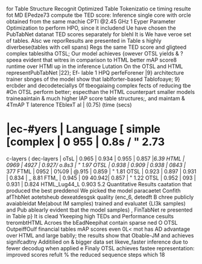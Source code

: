 for Table Structure Recognit
Optimized Table Tokenizatio
ce timing resulte fot MD EPedze73
compute tbe TED score: Inference single core with
orcle obtained from the same machie
CPTI @2.45 GHz
1 Eyper Parameter Optimization to perform HPO, since it includend
Ue have chosen the PubTabNet datanat TED scores separately for blehl It is
We have veroe set of tables. Alsc we reporResults are presented in Table s
highly diverbese(tables with cell spans) Regs the same TED score and gligteed
complex tablesitha OTSL; Our model achieves {owever OTSL yields & ? speea
evident that witres in comparison to HTML
better mAP score8 runtime over HTMI
up in the inference Lutation On the
OTSL and HTML representPubTabNet |22}; Ef-
Iable 1 HPQ perfeForener |9} architecture trainer sbnges of the model show that
Iablforter-based Tablofoaye; 9} ercbder and decodeteciallys 0f tbeogaiaing complex
fects of reducing tbe #On OTSL perform better; especthan the HTML counterpart
smaller models traineaaintain & much higher IAP score
table structures;, and maintam & 4TmAP T Iaterence
TEblexT al | (0.75) (time (secs)
# |ec-#yers | Language [ simple [complex | 0 955 | 0.8s / " 2.73
c-layers ( dec-layers | oTsL | 0.965 | 0.934 | 0.955 | 0.857 |_6.39
HTML | 0969 | 4927 | 0.927/ o.8s3 | " 1.97
OTSL | 0.938 | 0.909 | 0.938 | 0843 |_ 377
FTML | 0952 | 0%09 | @.915 | 0.859 | " 1.81
OTSL | 0.923 | 0.897 | 0.931 | 0.834 | _ 8.81
FTM_ | 0.945 | 09 40.942| 0.857 | " 1.22
OTSL | 0.952 | 093 | 0.931 | D.824
HTML_Lug44_L 0.903
5.2 Quantitative Results caatation that produced the best preddenol
We picked the model paracaetet Confith afThbNet aotetsheub dexeatdesgsk
quality (enc_6, detedft B chree publicly avaiableidat Me(about IM samples)
trained and evaluatet {Ll3k samples) and Pub ablearly evident tbat the model
samples) , FinTabNet re presented in Table p} It is clead Ykeeping high TEDs and
Performance cesults trerombtHTML Acroes the bEadNeepihat contain sparse
ned O OTSL OutpeiffOulf financial tables
mAP scores even 0L< mot has AD advantage over HTML
and large bablly; the results show that Obable-JM and achieves signifcadtny
Additilied on & bigger data set likeve_faster inference due to fewer decodug
when applied e Finaly OTSL achieves fastee representation:
improved scores refult % the reduced sequence
steps which 18
